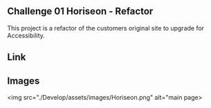 ## Challenge 01 Horiseon - Refactor

This project is a refactor of the customers original site to upgrade for Accessibility.

## Link


## Images
<img src="./Develop/assets/images/Horiseon.png" alt="main page>

